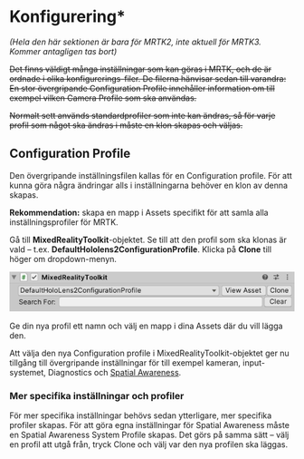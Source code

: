 # Konfigurering\*

_(Hela den här sektionen är bara för MRTK2, inte aktuell för MRTK3. Kommer antagligen tas bort)_

~~Det finns väldigt många inställningar som kan göras i MRTK, och de är ordnade i olika konfigurerings-filer. De filerna hänvisar sedan till varandra: En stor övergripande Configuration Profile innehåller information om till exempel vilken Camera Profile som ska användas.~~

~~Normalt sett används standardprofiler som inte kan ändras, så för varje profil som något ska ändras i måste en klon skapas och väljas.~~

## Configuration Profile

Den övergripande inställningsfilen kallas för en Configuration profile. För att kunna göra några ändringar alls i inställningarna behöver en klon av denna skapas.

**Rekommendation:** skapa en mapp i Assets specifikt för att samla alla inställningsprofiler för MRTK.

Gå till **MixedRealityToolkit**-objektet. Se till att den profil som ska klonas är vald – t.ex. **DefaultHololens2ConfigurationProfile**. Klicka på **Clone** till höger om dropdown-menyn.

![](<../../.gitbook/assets/image (4) (2).png>)

Ge din nya profil ett namn och välj en mapp i dina Assets där du vill lägga den.

Att välja den nya Configuration profile i MixedRealityToolkit-objektet ger nu tillgång till övergripande inställningar för till exempel kameran, input-systemet, Diagnostics och [Spatial Awareness](spatial-awareness.md).

### Mer specifika inställningar och profiler

För mer specifika inställningar behövs sedan ytterligare, mer specifika profiler skapas. För att göra egna inställningar för Spatial Awareness måste en Spatial Awareness System Profile skapas. Det görs på samma sätt – välj en profil att utgå från, tryck Clone och välj var den nya profilen ska läggas.

